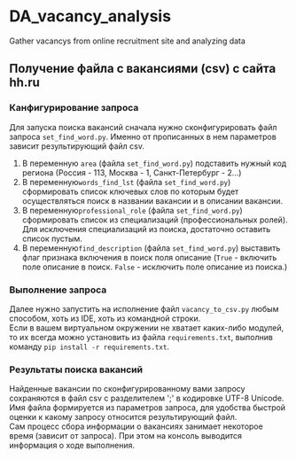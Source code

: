 # DA_vacancy_analysis
Gather vacancys from online recruitment site and analyzing data

## Получение файла с вакансиями (csv) с сайта hh.ru
### Канфигурирование запроса
Для запуска поиска вакансий сначала нужно сконфигурировать файл запроса `set_find_word.py`. Именно от прописанных в нем параметров зависит результирующий файл csv.
1. В переменную `area` (файла `set_find_word.py`) подставить нужный код региона (Россия - 113, Москва - 1, Санкт-Петербург - 2...)
2. В переменную`words_find_lst` (файла `set_find_word.py`) сформировать список ключевых слов по которым будет осуществляться поиск в названии вакансии и в описании вакансии.  
3. В переменную`professional_role` (файла `set_find_word.py`) сформировать список из специализаций (профессиональных ролей). Для исключения специализаций из поиска, достаточно оставить список пустым.
4. В переменную`find_description` (файла `set_find_word.py`) выставить флаг признака включения в поиск поля описание (`True` - включить поле описание в поиск. `False` - исключить поле описание из поиска.)

### Выполнение запроса
Далее нужно запустить на исполнение файл `vacancy_to_csv.py` любым способом, хоть из IDE, хоть из командной строки.  
Если в вашем виртуальном окружении не хватает каких-либо модулей, то их всегда можно установить из файла `requirements.txt`, выполнив команду `pip install -r requirements.txt`.  

### Результаты поиска вакансий
Найденные вакансии по сконфигурированному вами запросу сохраняются в файл csv c разделителем ';' в кодировке UTF-8 Unicode.  
Имя файла формируется из параметров запроса, для удобства быстрой оценки к какому запросу относится результирующий файл.  
Сам процесс сбора информации о вакансиях занимает некоторое время (зависит от запроса). При этом на консоль выводится информация о ходе выполнения.
